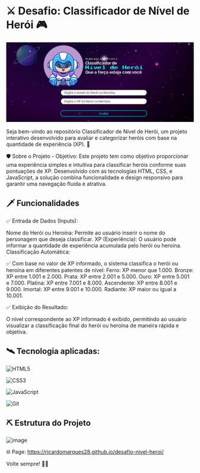 
# ⚔️ Desafio: Classificador de Nível de Herói 🎮

![Classificador de Heróis](./assets/img/preview.PNG "Interface do Projeto")

Seja bem-vindo ao repositório Classificador de Nível de Herói, um projeto interativo desenvolvido para avaliar e categorizar heróis com base na quantidade de experiência (XP). 🚀

🛡️ Sobre o Projeto - Objetivo:
Este projeto tem como objetivo proporcionar uma experiência simples e intuitiva para classificar heróis conforme suas pontuações de XP. Desenvolvido com as tecnologias HTML, CSS, e JavaScript, a solução combina funcionalidade e design responsivo para garantir uma navegação fluida e atrativa.

## 🗡️ Funcionalidades

✅ Entrada de Dados (Inputs):

Nome do Herói ou Heroína: Permite ao usuário inserir o nome do personagem que deseja classificar.
XP (Experiência): O usuário pode informar a quantidade de experiência acumulada pelo herói ou heroína.
Classificação Automática:

✅ Com base no valor de XP informado, o sistema classifica o herói ou heroína em diferentes patentes de nível:
Ferro: XP menor que 1.000.
Bronze: XP entre 1.001 e 2.000.
Prata: XP entre 2.001 e 5.000.
Ouro: XP entre 5.001 e 7.000.
Platina: XP entre 7.001 e 8.000.
Ascendente: XP entre 8.001 e 9.000.
Imortal: XP entre 9.001 e 10.000.
Radiante: XP maior ou igual a 10.001.

✅ Exibição do Resultado:

O nível correspondente ao XP informado é exibido, permitindo ao usuário visualizar a classificação final do herói ou heroína de maneira rápida e objetiva.


## 🛰️ Tecnologia aplicadas:

![HTML5](https://img.shields.io/badge/HTML5-E34F26?style=for-the-badge&logo=html5&logoColor=white)

![CSS3](https://img.shields.io/badge/CSS3-1572B6?style=for-the-badge&logo=css3&logoColor=white)

![JavaScript](https://img.shields.io/badge/javascript-%23323330.svg?style=for-the-badge&logo=javascript&logoColor=%23F7DF1E)

![Git](https://img.shields.io/badge/GIT-E44C30?style=for-the-badge&logo=git&logoColor=white)

## ⛏️ Estrutura do Projeto

![image](https://github.com/user-attachments/assets/100f772a-6bc6-4f2a-8316-a826be1f2480)


🌐 Page: https://ricardomarques28.github.io/desafio-nivel-heroi/


Volte sempre! 💪🎯



